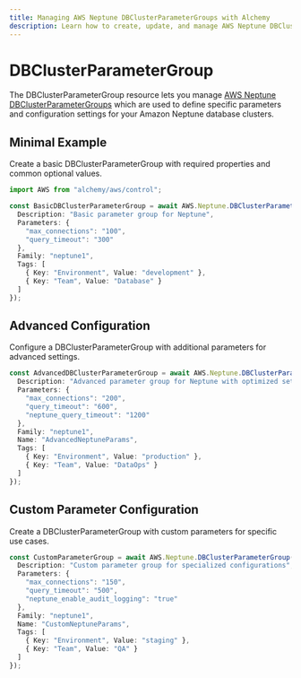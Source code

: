 ```yaml
---
title: Managing AWS Neptune DBClusterParameterGroups with Alchemy
description: Learn how to create, update, and manage AWS Neptune DBClusterParameterGroups using Alchemy Cloud Control.
---
```


# DBClusterParameterGroup

The DBClusterParameterGroup resource lets you manage [AWS Neptune DBClusterParameterGroups](https://docs.aws.amazon.com/neptune/latest/userguide/) which are used to define specific parameters and configuration settings for your Amazon Neptune database clusters.

## Minimal Example

Create a basic DBClusterParameterGroup with required properties and common optional values.

```ts
import AWS from "alchemy/aws/control";

const BasicDBClusterParameterGroup = await AWS.Neptune.DBClusterParameterGroup("BasicDBClusterParameterGroup", {
  Description: "Basic parameter group for Neptune",
  Parameters: {
    "max_connections": "100",
    "query_timeout": "300"
  },
  Family: "neptune1",
  Tags: [
    { Key: "Environment", Value: "development" },
    { Key: "Team", Value: "Database" }
  ]
});
```

## Advanced Configuration

Configure a DBClusterParameterGroup with additional parameters for advanced settings.

```ts
const AdvancedDBClusterParameterGroup = await AWS.Neptune.DBClusterParameterGroup("AdvancedDBClusterParameterGroup", {
  Description: "Advanced parameter group for Neptune with optimized settings",
  Parameters: {
    "max_connections": "200",
    "query_timeout": "600",
    "neptune_query_timeout": "1200"
  },
  Family: "neptune1",
  Name: "AdvancedNeptuneParams",
  Tags: [
    { Key: "Environment", Value: "production" },
    { Key: "Team", Value: "DataOps" }
  ]
});
```

## Custom Parameter Configuration

Create a DBClusterParameterGroup with custom parameters for specific use cases.

```ts
const CustomParameterGroup = await AWS.Neptune.DBClusterParameterGroup("CustomParameterGroup", {
  Description: "Custom parameter group for specialized configurations",
  Parameters: {
    "max_connections": "150",
    "query_timeout": "500",
    "neptune_enable_audit_logging": "true"
  },
  Family: "neptune1",
  Name: "CustomNeptuneParams",
  Tags: [
    { Key: "Environment", Value: "staging" },
    { Key: "Team", Value: "QA" }
  ]
});
```
